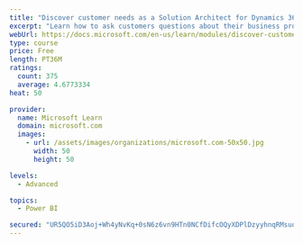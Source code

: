 ```yaml
---
title: "Discover customer needs as a Solution Architect for Dynamics 365 and Power Platform"
excerpt: "Learn how to ask customers questions about their business processes and feature requirements to create a viable solution."
webUrl: https://docs.microsoft.com/en-us/learn/modules/discover-customer-needs/
type: course
price: Free
length: PT36M
ratings:
  count: 375
  average: 4.6773334
heat: 50

provider:
  name: Microsoft Learn
  domain: microsoft.com
  images:
    - url: /assets/images/organizations/microsoft.com-50x50.jpg
      width: 50
      height: 50

levels:
  - Advanced

topics:
  - Power BI

secured: "UR5QO5iD3Aoj+Wh4yNvKq+0sN6z6vn9HTn0NCfDifcOQyXDPlDzyyhnqRMsuqpAex3n699ZucPM2tRYxuuXSB3sHMsUi5/qB6/Gg0YTPVxFGrEem/FY3cHvBO75DnhV39afOalCBGoVTIqu5/hVAgBwxIKysUM1BISwh5FMbErwJOYSjIBi3OGraEN2czt9+6ORpiq1j5T1lL9Q0k0ag7dqdy23bErJa9WzUgpwiXgu0nneS8CLAFytQXYELM6P0vMEExhzZFd4OIZD5mEhYVk822VzPFjjcpGM1UZf17/v0EEZ3vdCkODpaOJ3ErhB6yHEKKwNk8Z1LACSd7rpxjzrqJfK7mmve6sWOc1ca5ps5t6CUf3IjYieibk+u5AgE3X1UuhOuiLmGk46knzXWHQ==;98IIOubHMRzQYYIuZTiwLA=="
---
```


